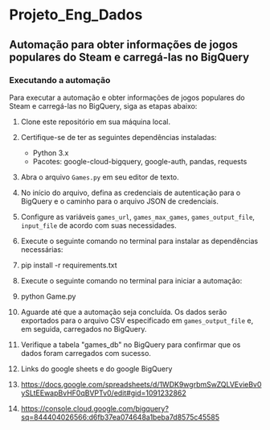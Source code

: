 # Projeto_Eng_Dados

## Automação para obter informações de jogos populares do Steam e carregá-las no BigQuery


### Executando a automação

Para executar a automação e obter informações de jogos populares do Steam e carregá-las no BigQuery, siga as etapas abaixo:

1. Clone este repositório em sua máquina local.

2. Certifique-se de ter as seguintes dependências instaladas:
   - Python 3.x
   - Pacotes: google-cloud-bigquery, google-auth, pandas, requests

3. Abra o arquivo `Games.py` em seu editor de texto.

4. No início do arquivo, defina as credenciais de autenticação para o BigQuery e o caminho para o arquivo JSON de credenciais.

5. Configure as variáveis `games_url`, `games_max_games`, `games_output_file`, `input_file` de acordo com suas necessidades.

6. Execute o seguinte comando no terminal para instalar as dependências necessárias:
7. pip install -r requirements.txt

   
8. Execute o seguinte comando no terminal para iniciar a automação:
9. python Game.py


10. Aguarde até que a automação seja concluída. Os dados serão exportados para o arquivo CSV especificado em `games_output_file` e, em seguida, carregados no BigQuery.

11. Verifique a tabela "games_db" no BigQuery para confirmar que os dados foram carregados com sucesso.

12. Links do google sheets e do google BigQuery
13. https://docs.google.com/spreadsheets/d/1WDK9wgrbmSwZQLVEvieBv0ySLtEEwapBvHF0qBVPTv0/edit#gid=1091232862
14. https://console.cloud.google.com/bigquery?sq=844404026566:d6fb37ea074648a1beba7d8575c45585



